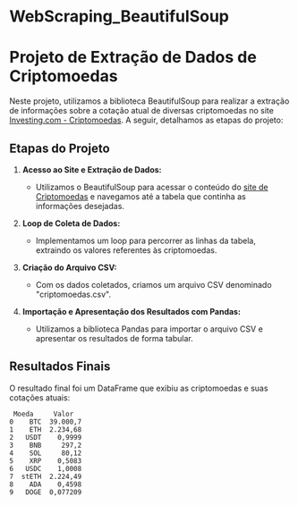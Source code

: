 # WebScraping_BeautifulSoup

 # Projeto de Extração de Dados de Criptomoedas

Neste projeto, utilizamos a biblioteca BeautifulSoup para realizar a extração de informações sobre a cotação atual de diversas criptomoedas no site [Investing.com - Criptomoedas](https://br.investing.com/crypto/). A seguir, detalhamos as etapas do projeto:

## Etapas do Projeto

1. **Acesso ao Site e Extração de Dados:**
   - Utilizamos o BeautifulSoup para acessar o conteúdo do [site de Criptomoedas](https://br.investing.com/crypto/) e navegamos até a tabela que continha as informações desejadas.

2. **Loop de Coleta de Dados:**
   - Implementamos um loop para percorrer as linhas da tabela, extraindo os valores referentes às criptomoedas.

3. **Criação do Arquivo CSV:**
   - Com os dados coletados, criamos um arquivo CSV denominado "criptomoedas.csv".

4. **Importação e Apresentação dos Resultados com Pandas:**
   - Utilizamos a biblioteca Pandas para importar o arquivo CSV e apresentar os resultados de forma tabular.

## Resultados Finais

O resultado final foi um DataFrame que exibiu as criptomoedas e suas cotações atuais:

```plaintext
 Moeda     Valor
0    BTC  39.000,7
1    ETH  2.234,68
2   USDT    0,9999
3    BNB     297,2
4    SOL     80,12
5    XRP    0,5083
6   USDC    1,0008
7  stETH  2.224,49
8    ADA    0,4598
9   DOGE  0,077209
